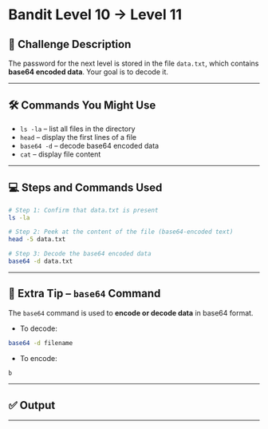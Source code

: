 # Bandit Level 10 → Level 11

## 🧩 Challenge Description

The password for the next level is stored in the file `data.txt`, which contains **base64 encoded data**. Your goal is to decode it.

---

## 🛠 Commands You Might Use

- `ls -la` – list all files in the directory
- `head` – display the first lines of a file
- `base64 -d` – decode base64 encoded data
- `cat` – display file content

---

## 💻 Steps and Commands Used

```bash
# Step 1: Confirm that data.txt is present
ls -la

# Step 2: Peek at the content of the file (base64-encoded text)
head -5 data.txt

# Step 3: Decode the base64 encoded data
base64 -d data.txt
```

---

## 📘 Extra Tip – `base64` Command

The `base64` command is used to **encode or decode data** in base64 format.

- To decode:

```bash
base64 -d filename
```

- To encode:

```bash
b
```

---

## ✅ Output

---